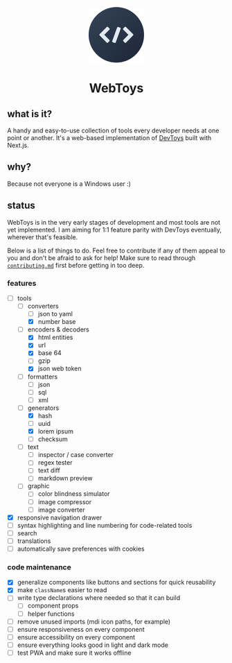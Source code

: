 <div align="center">
	<img src="logo/logo-circle-128.png" alt="WebToys logo">
	<h1>WebToys</h1>
</div>

## what is it?

A handy and easy-to-use collection of tools every developer needs at one point or another. It's a web-based implementation of [DevToys](https://github.com/veler/DevToys) built with Next.js.

## why?

Because not everyone is a Windows user :)

## status

WebToys is in the very early stages of development and most tools are not yet implemented. I am aiming for 1:1 feature parity with DevToys eventually, wherever that's feasible.

Below is a list of things to do. Feel free to contribute if any of them appeal to you and don't be afraid to ask for help! Make sure to read through [`contributing.md`](contributing.md) first before getting in too deep.

### features

- [ ] tools
  - [ ] converters
    - [ ] json to yaml
    - [x] number base
  - [ ] encoders & decoders
    - [x] html entities
    - [x] url
    - [x] base 64
    - [ ] gzip
    - [x] json web token
  - [ ] formatters
    - [ ] json
    - [ ] sql
    - [ ] xml
  - [ ] generators
    - [x] hash
    - [ ] uuid
    - [x] lorem ipsum
    - [ ] checksum
  - [ ] text
    - [ ] inspector / case converter
    - [ ] regex tester
    - [ ] text diff
    - [ ] markdown preview
  - [ ] graphic
    - [ ] color blindness simulator
    - [ ] image compressor
    - [ ] image converter
- [x] responsive navigation drawer
- [ ] syntax highlighting and line numbering for code-related tools
- [ ] search
- [ ] translations
- [ ] automatically save preferences with cookies

### code maintenance

- [x] generalize components like buttons and sections for quick reusability
- [x] make `className`s easier to read
- [ ] write type declarations where needed so that it can build
  - [ ] component props
  - [ ] helper functions
- [ ] remove unused imports (mdi icon paths, for example)
- [ ] ensure responsiveness on every component
- [ ] ensure accessibility on every component
- [ ] ensure everything looks good in light and dark mode
- [ ] test PWA and make sure it works offline
